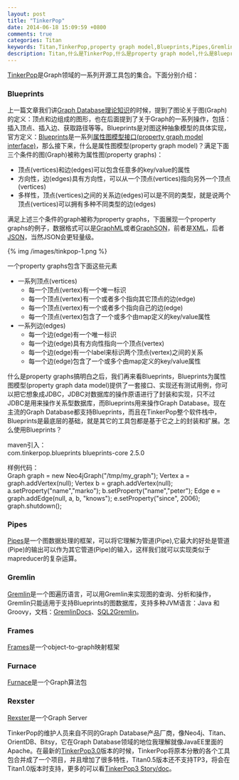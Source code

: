 ```yaml
---
layout: post
title: "TinkerPop"
date: 2014-06-18 15:09:59 +0800
comments: true
categories: Titan
keywords: Titan,TinkerPop,property graph model,Blueprints,Pipes,Gremlin,Rexster
description: Titan,什么是TinkerPop,什么是property graph model,什么是Blueprints，Blueprints与Titan的关系
---
```

[TinkerPop](http://www.tinkerpop.com/)是Graph领域的一系列开源工具包的集合。下面分别介绍：
<!--more-->
### Blueprints ###
上一篇文章我们讲[Graph Database理论知识](http://findhy.com/blog/2014/06/17/graph-database-data-structure/)的时候，提到了图论关于图(Graph)的定义：顶点和边组成的图形，也在后面提到了关于Graph的一系列操作，包括：插入顶点、插入边、获取路径等等。Blueprints是对图这种抽象模型的具体实现，官方定义：[Blueprints](https://github.com/tinkerpop/blueprints/wiki)是一系列[属性图模型接口(property graph model interface)](https://github.com/tinkerpop/gremlin/wiki/Defining-a-Property-Graph)，那么接下来，什么是属性图模型(property graph model)？满足下面三个条件的图(Graph)被称为属性图(property graphs)：

- 顶点(vertices)和边(edges)可以包含任意多的key/value的属性
- 方向性，边(edges)具有方向性，可以从一个顶点(vertices)指向另外一个顶点(vertices)
- 多样性，顶点(vertices)之间的关系边(edges)可以是不同的类型，就是说两个顶点(vertices)可以拥有多种不同类型的边(edges)

满足上述三个条件的graph被称为property graphs，下面展现一个property graphs的例子，数据格式可以是[GraphML](http://graphml.graphdrawing.org/index.html)或者[GraphSON](https://github.com/tinkerpop/blueprints/wiki/GraphSON-Reader-and-Writer-Library)，前者是[XML](https://github.com/tinkerpop/gremlin/blob/master/data/graph-example-1.xml)，后者[JSON](https://github.com/tinkerpop/gremlin/blob/master/data/graph-example-1.json)，当然JSON会更轻量级。

{% img /images/tinkpop-1.png %}

一个property graphs包含下面这些元素

- 一系列顶点(vertices)
	- 每一个顶点(vertex)有一个唯一标识
	- 每一个顶点(vertex)有一个或者多个指向其它顶点的边(edge)
	- 每一个顶点(vertex)有一个或者多个指向自己的边(edge)
	- 每一个顶点(vertex)包含了一个或多个由map定义的key/value属性
- 一系列边(edges)
	- 每一个边(edge)有一个唯一标识
	- 每一个边(edge)具有方向性指向一个顶点(vertex)
	- 每一个边(edge)有一个label来标识两个顶点(vertex)之间的关系
	- 每一个边(edge)包含了一个或多个由map定义的key/value属性

什么是property graphs搞明白之后，我们再来看Blueprints，Blueprints为属性图模型(property graph data model)提供了一套接口、实现还有测试用例，你可以把它想象成JDBC，JDBC对数据库的操作原语进行了封装和实现，只不过JDBC是用来操作关系型数据库，而Blueprints用来操作Graph Database。现在主流的Graph Database都支持Blueprints，而且在TinkerPop整个软件栈中，Blueprints是最底层的基础，就是其它的工具包都是基于它之上的封装和扩展。怎么使用Blueprints？

maven引入：  
    <dependency>
       <groupId>com.tinkerpop.blueprints</groupId>
       <artifactId>blueprints-core</artifactId>
       <version>2.5.0</version>
    </dependency>

样例代码：  
    Graph graph = new Neo4jGraph("/tmp/my_graph");
    Vertex a = graph.addVertex(null);
    Vertex b = graph.addVertex(null);
    a.setProperty("name","marko");
    b.setProperty("name","peter");
    Edge e = graph.addEdge(null, a, b, "knows");
    e.setProperty("since", 2006);
    graph.shutdown();


### Pipes ###

[Pipes](https://github.com/tinkerpop/pipes/wiki)是一个图数据处理的框架，可以将它理解为管道(Pipe),它最大的好处是管道(Pipe)的输出可以作为其它管道(Pipe)的输入，这样我们就可以实现类似于mapreducer的复杂运算。

### Gremlin ###

[Gremlin](https://github.com/tinkerpop/gremlin/wiki)是一个图遍历语言，可以用Gremlin来实现图的查询、分析和操作，Gremlin只能适用于支持Blueprints的图数据库，支持多种JVM语言：Java 和 Groovy，文档：[GremlinDocs](http://gremlindocs.com/)、[SQL2Gremlin](http://sql2gremlin.com/)。

### Frames ###
[Frames](https://github.com/tinkerpop/frames/wiki)是一个object-to-graph映射框架

### Furnace ###

[Furnace](https://github.com/tinkerpop/furnace/wiki)是一个Graph算法包

### Rexster ###

[Rexster](https://github.com/tinkerpop/rexster/wiki)是一个Graph Server

TinkerPop的维护人员来自不同的Graph Database产品厂商，像Neo4j、Titan、OrientDB、Bitsy，它在Graph Database领域的地位我理解就像JavaEE里面的Apache。在最新的[TinkerPop3.0](https://github.com/tinkerpop/tinkerpop3)版本的时候，TinkerPop将原本分散的各个工具包合并成了一个项目，并且增加了很多特性，Titan0.5版本还不支持TP3，将会在Titan1.0版本时支持，更多的可以看[TinkerPop3 Story/doc](http://www.tinkerpop.com/docs/current/)。

